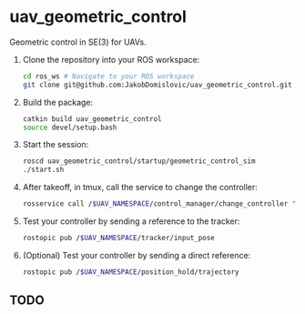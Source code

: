 # uav_geometric_control

Geometric control in SE(3) for UAVs.

1. Clone the repository into your ROS workspace:
    ```sh 
    cd ros_ws # Navigate to your ROS workspace
    git clone git@github.com:JakobDomislovic/uav_geometric_control.git
    ```
2. Build the package: 
    ```sh 
    catkin build uav_geometric_control
    source devel/setup.bash
    ```
3. Start the session:
    ```sh 
    roscd uav_geometric_control/startup/geometric_control_sim
    ./start.sh
    ```
4. After takeoff, in tmux, call the service to change the controller:
    ```sh 
    rosservice call /$UAV_NAMESPACE/control_manager/change_controller "input: 'Geometric'"
    ```
5. Test your controller by sending a reference to the tracker:
    ```sh
    rostopic pub /$UAV_NAMESPACE/tracker/input_pose
    ```
6. (Optional) Test your controller by sending a direct reference:
    ```sh
    rostopic pub /$UAV_NAMESPACE/position_hold/trajectory
    ```

## TODO
